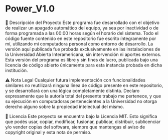 # Power_V1.0
 📌 Descripción del Proyecto Este programa fue desarrollado con el objetivo de realizar un apagado automático del equipo, ya sea por inactividad o de forma programada a las 00:00 horas según el horario del sistema.  Todo el código fuente contenido en este repositorio fue escrito íntegramente por mí, utilizando mi computadora personal como entorno de desarrollo. La versión aquí publicada fue probada exclusivamente en las instalaciones de la Universidad Abierta Interamericana, sin intervención ni aportes externos.  Esta versión del programa es libre y sin fines de lucro, publicada bajo una licencia de código abierto únicamente para esta instancia probada en dicha institución.  
 
 ⚠️ Nota Legal Cualquier futura implementación con funcionalidades similares no reutilizará ninguna línea de código presente en este repositorio, y se desarrollará con una lógica completamente distinta. Declaro expresamente que la autoría total del presente trabajo me pertenece, y que su ejecución en computadoras pertenecientes a la Universidad no otorga derecho alguno sobre la propiedad intelectual del mismo.  
 
 
 📄 Licencia Este proyecto se encuentra bajo la Licencia MIT. Esto significa que podés usar, copiar, modificar, fusionar, publicar, distribuir, sublicenciar y/o vender copias del software, siempre que mantengas el aviso de copyright original y esta nota de permiso.
